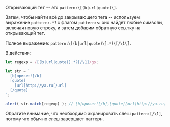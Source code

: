 
Открывающий тег -- это `pattern:\[(b|url|quote)\]`.

Затем, чтобы найти всё до закрывающего тега -- используем выражение `pattern:.*?` с флагом `pattern:s`: оно найдёт любые символы, включая новую строку, и затем добавим обратную ссылку на открывающий тег.

Полное выражение: `pattern:\[(b|url|quote)\].*?\[/\1\]`.

В действии:

```js run
let regexp = /[(b|url|quote)].*?[/\1]/gs;

let str = `
  [b]привет![/b]
  [quote]
    [url]http://ya.ru[/url]
  [/quote]
`;

alert( str.match(regexp) ); // [b]привет![/b],[quote][url]http://ya.ru[/url][/quote]
```

Обратите внимание, что необходимо экранировать слеш `pattern:[/\1]`, потому что обычно слеш завершает паттерн.
